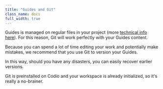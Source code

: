 ```yaml
---
title: "Guides and Git"
class_name: docs
full_width: true
---
```


Guides is managed on regular files in your project (more [technical info here](/docs/ide/tools/guides/technical)). For this reason, Git will work perfectly with your Guides content.

Because you can spend a lot of time editing your work and potentially make mistakes, we recommend that you use Git to version your Guides.

In this way, should you have any disasters, you can easily recover earlier versions.

Git is preinstalled on Codio and your workspace is already initialized, so it's really a no-brainer.